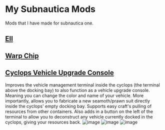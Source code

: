 # My Subnautica Mods
Mods that I have made for subnautica one. 

## [EII](https://github.com/EldritchCarMaker/My-Subnautica-Mods/files/10714707/EquippableItemIcons.zip)

## [Warp Chip](https://github.com/EldritchCarMaker/My-Subnautica-Mods/files/10714711/WarpChip.zip)

## [Cyclops Vehicle Upgrade Console](https://github.com/EldritchCarMaker/My-Subnautica-Mods/files/10388084/CyclopsVehicleUpgradeConsole.zip)

Improves the vehicle management terminal inside the cyclops (the terminal above the docking bay) to also function as a vehicle upgrade console. Meaning you can change the color and name of your vehicle. More importantly, allows you to fabricate a new seamoth/prawn suit directly inside the cyclops' empty docking bay. Supports easy craft's pulling of resources from other containers. Also adds in a button on the left of the terminal to allow you to deconstruct any vehicle currently docked in the cyclops, giving your resources back.
![image](https://user-images.githubusercontent.com/97289845/180631717-a8fe5e74-df81-4ea1-b855-070497a76f98.png)
![image](https://user-images.githubusercontent.com/97289845/180631735-876381ca-79b8-4775-96d3-ac04670e7da7.png)
![image](https://user-images.githubusercontent.com/97289845/180631757-a43c7c33-76dc-4077-855c-cbba4f261c72.png)
